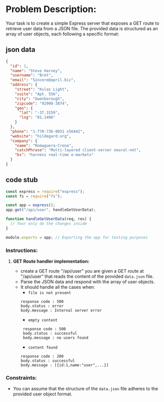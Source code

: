# Problem Description:

Your task is to create a simple Express server that exposes a GET route to retrieve user data from a JSON file. The provided data is structured as an array of user objects, each following a specific format:

## json data

```json
{
  "id": 1,
  "name": "Steve Harvey",
  "username": "Bret",
  "email": "Sincere@april.biz",
  "address": {
    "street": "Kulas Light",
    "suite": "Apt. 556",
    "city": "Gwenborough",
    "zipcode": "92998-3874",
    "geo": {
      "lat": "-37.3159",
      "lng": "81.1496"
    }
  },
  "phone": "1-770-736-8031 x56442",
  "website": "hildegard.org",
  "company": {
    "name": "Romaguera-Crona",
    "catchPhrase": "Multi-layered client-server neural-net",
    "bs": "harness real-time e-markets"
  }
}
```

## code stub

```js
const express = require("express");
const fs = require("fs");

const app = express();
app.get("/api/user", handleGetUserData);

function handleGetUserData(req, res) {
  // Your only do the changes inside
}

module.exports = app; // Exporting the app for testing purposes
```

### Instructions:

1. **GET Route handler implementation:**

   - create a GET route "/api/user"
     you are given a GET route at "/api/user" that reads the content of the provided `data.json` file.
   - Parse the JSON data and respond with the array of user objects.
   - It should handle all the cases when:
     - `file is not present`
     ```curl
     response code : 500
     body.status : error
     body.message : Internal server error
     ```
     - `empty content`
     ```curl
      response code : 500
      body.status : successful
      body.message : no users found
     ```
     - `content found`
     ```curl
     response code : 200
     body.status : successful
     body.message : [{id:1,name:"user",...}]
     ```

### Constraints:

- You can assume that the structure of the `data.json` file adheres to the provided user object format.
